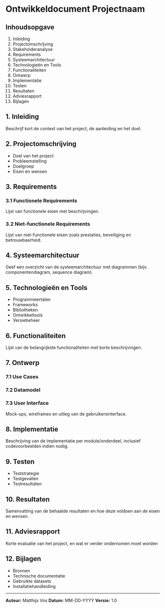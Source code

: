 # Ontwikkeldocument Projectnaam

## Inhoudsopgave
1. Inleiding
2. Projectomschrijving
3. Stakeholderanalyse
4. Requirements
5. Systeemarchitectuur
6. Technologieën en Tools
7. Functionaliteiten
8. Ontwerp
9. Implementatie
10. Testen
11. Resultaten
12. Adviesrapport
13. Bijlagen

## 1. Inleiding
Beschrijf kort de context van het project, de aanleiding en het doel.

## 2. Projectomschrijving
- Doel van het project
- Probleemstelling
- Doelgroep
- Eisen en wensen

## 3. Requirements
### 3.1 Functionele Requirements
Lijst van functionele eisen met beschrijvingen.

### 3.2 Niet-functionele Requirements
Lijst van niet-functionele eisen zoals prestaties, beveiliging en betrouwbaarheid.

## 4. Systeemarchitectuur
Geef een overzicht van de systeemarchitectuur met diagrammen (bijv. componentendiagram, sequence diagram).

## 5. Technologieën en Tools
- Programmeertalen
- Frameworks
- Bibliotheken
- Ontwikkeltools
- Versiebeheer

## 6. Functionaliteiten
Lijst van de belangrijkste functionaliteiten met korte beschrijvingen.

## 7. Ontwerp
### 7.1 Use Cases
### 7.2 Datamodel
### 7.3 User Interface
Mock-ups, wireframes en uitleg van de gebruikersinterface.

## 8. Implementatie
Beschrijving van de implementatie per module/onderdeel, inclusief codevoorbeelden indien nodig.

## 9. Testen
- Teststrategie
- Testgevallen
- Testresultaten

## 10. Resultaten
Samenvatting van de behaalde resultaten en hoe deze voldoen aan de eisen en wensen.

## 11. Adviesrapport
Korte evaluatie van het project, en wat er verder ondernomen moet worden

## 12. Bijlagen
- Bronnen
- Technische documentatie
- Gebruikte datasets
- Installatiehandleiding

---

**Auteur:** Matthijs Vos
**Datum:** MM-DD-YYYY
**Versie:** 1.0

